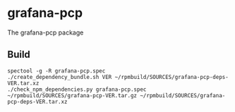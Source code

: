 # grafana-pcp

The grafana-pcp package

## Build
```
spectool -g -R grafana-pcp.spec
./create_dependency_bundle.sh VER ~/rpmbuild/SOURCES/grafana-pcp-deps-VER.tar.xz
./check_npm_dependencies.py grafana-pcp.spec ~/rpmbuild/SOURCES/grafana-pcp-VER.tar.gz ~/rpmbuild/SOURCES/grafana-pcp-deps-VER.tar.xz
```

